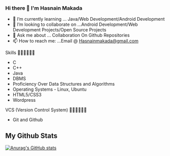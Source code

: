 ### Hi there 👋 I'm Hasnain Makada

- 🌱 I’m currently learning ... Java/Web Development/Android Development
- 👯 I’m looking to collaborate on ...Android Development/Web Development Projects/Open Source Projects
- 💬 Ask me about ... Collaboration On Github Repositories
- 📫 How to reach me: ...Email @ Hasnainmakada@gmail.com

Skills 👩‍💻👩‍💻👩‍💻
- C
- C++
- Java
- DBMS
- Proficiency Over Data Structures and Algorithms
- Operating Systems - Linux, Ubuntu
- HTML5/CSS3
- Wordpress

VCS (Version Control System) 👩‍💻👩‍💻👩‍💻
- Git and Github

## My Github Stats

[![Anurag's GitHub stats](https://github-readme-stats.vercel.app/api?username=hasnainmakada-99)](https://github.com/anuraghazra/github-readme-stats)

  